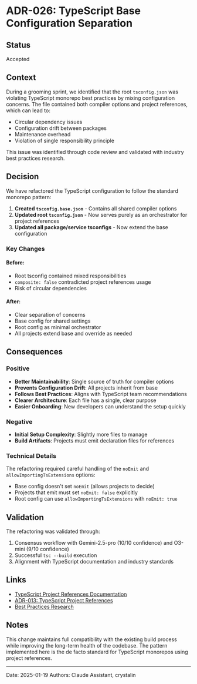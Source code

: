 # ADR-026: TypeScript Base Configuration Separation

## Status

Accepted

## Context

During a grooming sprint, we identified that the root `tsconfig.json` was violating TypeScript monorepo best practices by mixing configuration concerns. The file contained both compiler options and project references, which can lead to:

- Circular dependency issues
- Configuration drift between packages
- Maintenance overhead
- Violation of single responsibility principle

This issue was identified through code review and validated with industry best practices research.

## Decision

We have refactored the TypeScript configuration to follow the standard monorepo pattern:

1. **Created `tsconfig.base.json`** - Contains all shared compiler options
2. **Updated root `tsconfig.json`** - Now serves purely as an orchestrator for project references
3. **Updated all package/service tsconfigs** - Now extend the base configuration

### Key Changes

#### Before:

- Root tsconfig contained mixed responsibilities
- `composite: false` contradicted project references usage
- Risk of circular dependencies

#### After:

- Clear separation of concerns
- Base config for shared settings
- Root config as minimal orchestrator
- All projects extend base and override as needed

## Consequences

### Positive

- **Better Maintainability**: Single source of truth for compiler options
- **Prevents Configuration Drift**: All projects inherit from base
- **Follows Best Practices**: Aligns with TypeScript team recommendations
- **Clearer Architecture**: Each file has a single, clear purpose
- **Easier Onboarding**: New developers can understand the setup quickly

### Negative

- **Initial Setup Complexity**: Slightly more files to manage
- **Build Artifacts**: Projects must emit declaration files for references

### Technical Details

The refactoring required careful handling of the `noEmit` and `allowImportingTsExtensions` options:

- Base config doesn't set `noEmit` (allows projects to decide)
- Projects that emit must set `noEmit: false` explicitly
- Root config can use `allowImportingTsExtensions` with `noEmit: true`

## Validation

The refactoring was validated through:

1. Consensus workflow with Gemini-2.5-pro (10/10 confidence) and O3-mini (9/10 confidence)
2. Successful `tsc --build` execution
3. Alignment with TypeScript documentation and industry standards

## Links

- [TypeScript Project References Documentation](https://www.typescriptlang.org/docs/handbook/project-references.html)
- [ADR-013: TypeScript Project References](./adr-013-typescript-project-references.md)
- [Best Practices Research](https://moonrepo.dev/docs/guides/javascript/typescript-project-refs)

## Notes

This change maintains full compatibility with the existing build process while improving the long-term health of the codebase. The pattern implemented here is the de facto standard for TypeScript monorepos using project references.

---

Date: 2025-01-19
Authors: Claude Assistant, crystalin

